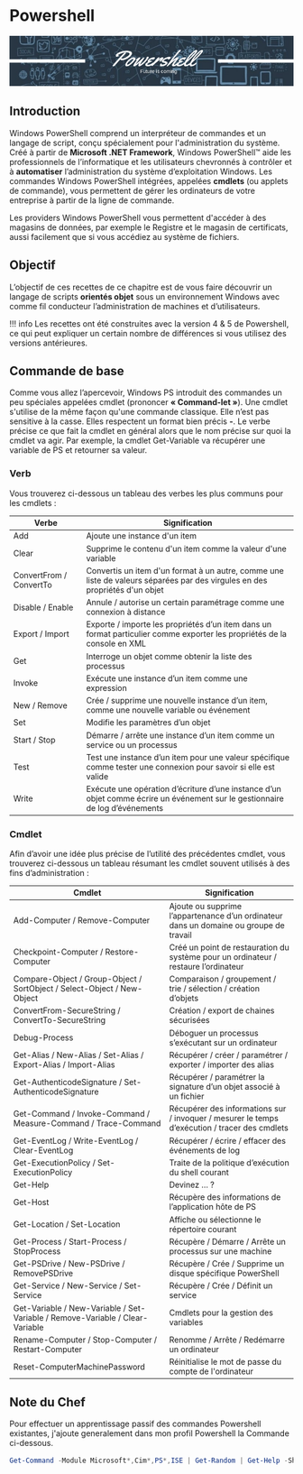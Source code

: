 # Powershell

![introduction-banner](../assets/img/powershell/introduction-banner.png#banner)

## Introduction

Windows PowerShell comprend un interpréteur de commandes et un langage de script, conçu spécialement pour l'administration du système. Créé à partir de **Microsoft .NET Framework**, Windows PowerShell™ aide les professionnels de l’informatique et les utilisateurs chevronnés à contrôler et à **automatiser** l’administration du système d’exploitation Windows. Les commandes Windows PowerShell intégrées, appelées **cmdlets** (ou applets de commande), vous permettent de gérer les ordinateurs de votre entreprise à partir de la ligne de commande.

Les providers Windows PowerShell vous permettent d'accéder à des magasins de données, par exemple le Registre et le magasin de certificats, aussi facilement que si vous accédiez au système de fichiers.

## Objectif

L’objectif de ces recettes de ce chapitre est de vous faire découvrir un langage de scripts **orientés objet** sous un environnement Windows avec comme fil conducteur l’administration de machines et d’utilisateurs.


!!! info
    Les recettes ont été construites avec la version 4 & 5 de Powershell, ce qui peut expliquer un certain nombre de différences si vous utilisez des versions antérieures.


## Commande de base

Comme vous allez l’apercevoir, Windows PS introduit des commandes un peu spéciales appelées cmdlet (prononcer **« Command-let »**). Une cmdlet s'utilise de la même façon qu'une commande classique. Elle n’est pas sensitive à la casse. Elles respectent un format bien précis **<verbe>-<action>**. Le verbe précise ce que fait la cmdlet en général alors que le nom précise sur quoi la cmdlet va agir. Par exemple, la cmdlet Get-Variable va récupérer une variable de PS et retourner sa valeur.

### Verb

Vous trouverez ci-dessous un tableau des verbes les plus communs pour les cmdlets :

| Verbe                   | Signification                                                                                                                    |
| ----------------------- | -------------------------------------------------------------------------------------------------------------------------------- |
| Add                     | Ajoute une instance d'un item                                                                                                    |
| Clear                   | Supprime le contenu d'un item comme la valeur d'une variable                                                                     |
| ConvertFrom / ConvertTo | Convertis un item d'un format à un autre, comme une liste de valeurs séparées par des virgules en des propriétés d'un objet      |
| Disable / Enable        | Annule / autorise un certain paramétrage comme une connexion à distance                                                          |
| Export / Import         | Exporte / importe les propriétés d’un item dans un format particulier comme exporter les propriétés de la console en XML        |
| Get                     | Interroge un objet comme obtenir la liste des processus                                                                          |
| Invoke                  | Exécute une instance d’un item comme une expression                                                                             |
| New / Remove            | Crée / supprime une nouvelle instance d’un item, comme une nouvelle variable ou événement                                       |
| Set                     | Modifie les paramètres d’un objet                                                                                               |
| Start / Stop            | Démarre / arrête une instance d’un item comme un service ou un processus                                                        |
| Test                    | Test une instance d’un item pour une valeur spécifique comme tester une connexion pour savoir si elle est valide                |
| Write                   | Exécute une opération d’écriture d’une instance d’un objet comme écrire un événement sur le gestionnaire de log d’événements |

### Cmdlet

Afin d’avoir une idée plus précise de l’utilité des précédentes cmdlet, vous trouverez ci-dessous un tableau résumant les cmdlet souvent utilisés à des fins d’administration :

| Cmdlet                                                                        | Signification                                                                                  |
| ----------------------------------------------------------------------------- | ---------------------------------------------------------------------------------------------- |
| Add-Computer / Remove-Computer                                                | Ajoute ou supprime l’appartenance d’un ordinateur dans un domaine ou groupe de travail       |
| Checkpoint-Computer / Restore-Computer                                        | Créé un point de restauration du système pour un ordinateur / restaure l’ordinateur           |
| Compare-Object / Group-Object / SortObject / Select-Object / New-Object       | Comparaison / groupement / trie / sélection / création d’objets                               |
| ConvertFrom-SecureString / ConvertTo-SecureString                             | Création / export de chaines sécurisées                                                        |
| Debug-Process                                                                 | Déboguer un processus s’exécutant sur un ordinateur                                           |
| Get-Alias / New-Alias / Set-Alias / Export-Alias / Import-Alias               | Récupérer / créer / paramétrer / exporter / importer des alias                                 |
| Get-AuthenticodeSignature / Set-AuthenticodeSignature                         | Récupérer / paramétrer la signature d’un objet associé à un fichier                           |
| Get-Command / Invoke-Command / Measure-Command / Trace-Command                | Récupérer des informations sur / invoquer / mesurer le temps d’exécution / tracer des cmdlets |
| Get-EventLog / Write-EventLog / Clear-EventLog                                | Récupérer / écrire / effacer des événements de log                                             |
| Get-ExecutionPolicy / Set-ExecutionPolicy                                     | Traite de la politique d’exécution du shell courant                                           |
| Get-Help                                                                      | Devinez … ?                                                                                    |
| Get-Host                                                                      | Récupère des informations de l’application hôte de PS                                         |
| Get-Location / Set-Location                                                   | Affiche ou sélectionne le répertoire courant                                                   |
| Get-Process / Start-Process / StopProcess                                     | Récupère / Démarre / Arrête un processus sur une machine                                       |
| Get-PSDrive / New-PSDrive / RemovePSDrive                                     | Récupère / Crée / Supprime un disque spécifique PowerShell                                     |
| Get-Service / New-Service / Set-Service                                       | Récupère / Crée / Définit un service                                                           |
| Get-Variable / New-Variable / Set-Variable / Remove-Variable / Clear-Variable | Cmdlets pour la gestion des variables                                                          |
| Rename-Computer / Stop-Computer / Restart-Computer                            | Renomme / Arrête / Redémarre un ordinateur                                                     |
| Reset-ComputerMachinePassword                                                 | Réinitialise le mot de passe du compte de l'ordinateur                                         |

## Note du Chef

Pour effectuer un apprentissage passif des commandes Powershell existantes, j'ajoute generalement dans mon profil Powershell la Commande ci-dessous.

``` Powershell
Get-Command -Module Microsoft*,Cim*,PS*,ISE | Get-Random | Get-Help -ShowWindow
```